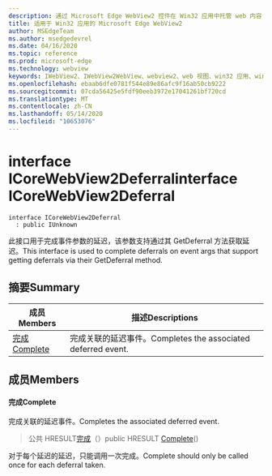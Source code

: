 ```yaml
---
description: 通过 Microsoft Edge WebView2 控件在 Win32 应用中托管 web 内容
title: 适用于 Win32 应用的 Microsoft Edge WebView2
author: MSEdgeTeam
ms.author: msedgedevrel
ms.date: 04/16/2020
ms.topic: reference
ms.prod: microsoft-edge
ms.technology: webview
keywords: IWebView2、IWebView2WebView、webview2、web 视图、win32 应用、win32、edge、ICoreWebView2、ICoreWebView2Controller、浏览器控件、边缘 html
ms.openlocfilehash: ebaab6dfe0781f544e89e86afc9f16ab50cb9222
ms.sourcegitcommit: 07cda56425e5fdf90eeb3972e17041261bf720cd
ms.translationtype: MT
ms.contentlocale: zh-CN
ms.lasthandoff: 05/14/2020
ms.locfileid: "10653076"
---
```

# <span data-ttu-id="59e8f-104">interface ICoreWebView2Deferral</span><span class="sxs-lookup"><span data-stu-id="59e8f-104">interface ICoreWebView2Deferral</span></span> 

```
interface ICoreWebView2Deferral
  : public IUnknown
```

<span data-ttu-id="59e8f-105">此接口用于完成事件参数的延迟，该参数支持通过其 GetDeferral 方法获取延迟。</span><span class="sxs-lookup"><span data-stu-id="59e8f-105">This interface is used to complete deferrals on event args that support getting deferrals via their GetDeferral method.</span></span>

## <span data-ttu-id="59e8f-106">摘要</span><span class="sxs-lookup"><span data-stu-id="59e8f-106">Summary</span></span>

 <span data-ttu-id="59e8f-107">成员</span><span class="sxs-lookup"><span data-stu-id="59e8f-107">Members</span></span>                        | <span data-ttu-id="59e8f-108">描述</span><span class="sxs-lookup"><span data-stu-id="59e8f-108">Descriptions</span></span>
--------------------------------|---------------------------------------------
[<span data-ttu-id="59e8f-109">完成</span><span class="sxs-lookup"><span data-stu-id="59e8f-109">Complete</span></span>](#complete) | <span data-ttu-id="59e8f-110">完成关联的延迟事件。</span><span class="sxs-lookup"><span data-stu-id="59e8f-110">Completes the associated deferred event.</span></span>

## <span data-ttu-id="59e8f-111">成员</span><span class="sxs-lookup"><span data-stu-id="59e8f-111">Members</span></span>

#### <span data-ttu-id="59e8f-112">完成</span><span class="sxs-lookup"><span data-stu-id="59e8f-112">Complete</span></span> 

<span data-ttu-id="59e8f-113">完成关联的延迟事件。</span><span class="sxs-lookup"><span data-stu-id="59e8f-113">Completes the associated deferred event.</span></span>

> <span data-ttu-id="59e8f-114">公共 HRESULT[完成](#complete)（）</span><span class="sxs-lookup"><span data-stu-id="59e8f-114">public HRESULT [Complete](#complete)()</span></span>

<span data-ttu-id="59e8f-115">对于每个延迟的延迟，只能调用一次完成。</span><span class="sxs-lookup"><span data-stu-id="59e8f-115">Complete should only be called once for each deferral taken.</span></span>

